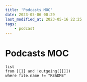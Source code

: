 ```yaml
---
title: 'Podcasts MOC'
date: 2023-05-06 00:29
last_modified_at: 2023-05-16 22:25
tags:
    - podcast
---
```


# Podcasts MOC

```dataview
list
from [[]] and !outgoing([[]])
where file.name != "README"
```
